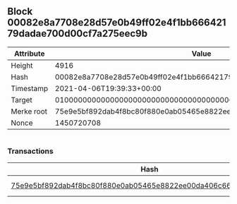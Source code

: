 ## Block 00082e8a7708e28d57e0b49ff02e4f1bb66642179dadae700d00cf7a275eec9b

Attribute | Value
--- | ---
Height | 4916
Hash | 00082e8a7708e28d57e0b49ff02e4f1bb66642179dadae700d00cf7a275eec9b
Timestamp | 2021-04-06T19:39:33+00:00
Target | 0100000000000000000000000000000000000000000000000000000000000000
Merke root | 75e9e5bf892dab4f8bc80f880e0ab05465e8822ee00da406c662ce81e0c076e3
Nonce | 1450720708

```

```

### Transactions

Hash | Amount
--- | ---
[75e9e5bf892dab4f8bc80f880e0ab05465e8822ee00da406c662ce81e0c076e3](75e9e5bf892dab4f8bc80f880e0ab05465e8822ee00da406c662ce81e0c076e3.md) | 10.00000000 SKEPTI 
